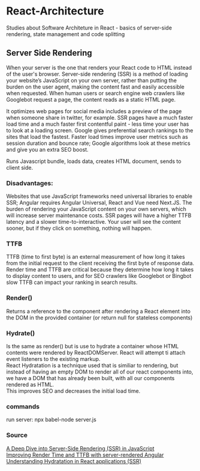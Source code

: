 # React-Architecture
Studies about Software Architeture in React - basics of server-side rendering, state management and code splitting

## Server Side Rendering
When your server is the one that renders your React code to HTML instead of the user's browser. Server-side rendering (SSR) is a method of loading your website’s JavaScript on your own server, rather than putting the burden on the user agent, making the content fast and easily accessible when requested. When human users or search engine web crawlers like Googlebot request a page, the content reads as a static HTML page.

It optimizes web pages for social media includes a preview of the page when someone share in twitter, for example.
SSR pages have a much faster load time and a much faster first contentful paint  -  less time your user has to look at a loading screen.
Google gives preferential search rankings to the sites that load the fastest. Faster load times improve user metrics such as session duration and bounce rate; Google algorithms look at these metrics and give you an extra SEO boost.

Runs Javascript bundle, loads data, creates HTML document, sends to client side.

### Disadvantages:
Websites that use JavaScript frameworks need universal libraries to enable SSR; Angular requires Angular Universal, React and Vue need Next.JS.
The burden of rendering your JavaScript content on your own servers, which will increase server maintenance costs.
SSR pages will have a higher TTFB latency and a slower time-to-interactive. Your user will see the content sooner, but if they click on something, nothing will happen.

### TTFB
TTFB (time to first byte) is an external measurement of how long it takes from the initial request to the client receiving the first byte of response data.
Render time and TTFB are critical because they determine how long it takes to display content to users, and for SEO crawlers like Googlebot or Bingbot slow TTFB can impact your ranking in search results.

### Render()
Returns a reference to the component after rendering a React element into the DOM in the provided container (or return null for stateless components)

### Hydrate()
Is the same as render() but is use to hydrate a container whose HTML contents were rendered by ReactDOMServer. React will attempt ti attach event listeners to the existing markup.<br/>
React Hydratation is a technique used that is similiar to rendering, but instead of having an empty DOM to render all of our react components into, we have a DOM that has already been built, with all our components rendered as HTML.<br/>
This improves SEO and decreases the initial load time.


### commands
run server:
npx babel-node server.js

### Source

[A Deep Dive into Server-Side Rendering (SSR) in JavaScript](https://towardsdev.com/server-side-rendering-srr-in-javascript-a1b7298f0d04)<br/>
[Improving Render Time and TTFB with server-rendered Angular](https://medium.com/shopstyle-engineering/improving-render-time-and-ttfb-in-with-server-rendered-angular-5fe8b87f4cd7)<br/>
[Understanding Hydratation in React applications (SSR)](https://blog.saeloun.com/2021/12/16/hydration.html)<br/>
